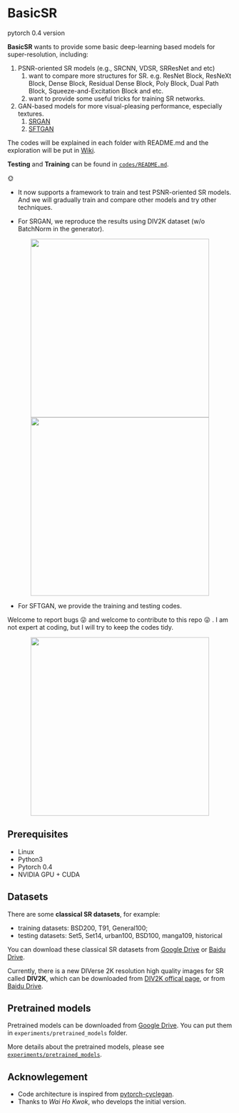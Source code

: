 # BasicSR

pytorch 0.4 version

**BasicSR** wants to provide some basic deep-learning based models for super-resolution, including:

1. PSNR-oriented SR models (e.g., SRCNN, VDSR, SRResNet and etc)
   1. want to compare more structures for SR. e.g. ResNet Block, ResNeXt Block, Dense Block, Residual Dense Block, Poly Block, Dual Path Block, Squeeze-and-Excitation Block and etc.
   1. want to provide some useful tricks for training SR networks.
   <!--1. We are also curious to know what is the upper bound of PSNR for bicubic downsampling kernel by using an extremely large model.-->
1. GAN-based models for more visual-pleasing performance, especially textures.
    1. [SRGAN](https://arxiv.org/abs/1609.04802)
    1. [SFTGAN](http://mmlab.ie.cuhk.edu.hk/projects/SFTGAN/)

The codes will be explained in each folder with README.md and the exploration will be put in [Wiki](https://github.com/xinntao/BasicSR/wiki).

**Testing** and **Training** can be found in [`codes/README.md`](https://github.com/xinntao/BasicSR/tree/master/codes).

:sun_with_face:

- It now supports a framework to train and test PSNR-oriented SR models. And we will gradually train and compare other models and try other techniques. <!--(e.g., intermediate loss for large model). -->

- For SRGAN, we reproduce the results using DIV2K dataset (w/o BatchNorm in the generator).

<p align="center">
  <img src="https://c1.staticflickr.com/2/1730/27869068197_bf631fa9fc.jpg" height="400">
  <img src="https://c1.staticflickr.com/2/1735/27869206717_9fd4813c5e.jpg" height="400">
</p>

- For SFTGAN, we provide the training and testing codes.

Welcome to report bugs :stuck_out_tongue_winking_eye:  and welcome to contribute to this repo :stuck_out_tongue_winking_eye: . I am not expert at coding, but I will try to keep the codes tidy.

<!-- ### Table of Contents
1. [Introduction](#introduction)
1. [Introduction](#introduction)
### Introduction
-->


<p align="center">
   <img src="https://c1.staticflickr.com/2/1859/30513344578_801bc60a82_b.jpg" height="400">
</p>




## Prerequisites

- Linux
- Python3
- Pytorch 0.4
- NVIDIA GPU + CUDA

## Datasets
There are some **classical SR datasets**, for example:
- training datasets: BSD200, T91, General100;
- testing datasets: Set5, Set14, urban100, BSD100, manga109, historical

You can download these classical SR datasets from [Google Drive](https://drive.google.com/drive/folders/1pRmhEmmY-tPF7uH8DuVthfHoApZWJ1QU?usp=sharing) or [Baidu Drive](https://pan.baidu.com/s/18fJzAHIg8Zpkc-2seGRW4Q).

Currently, there is a new DIVerse 2K resolution high quality images for SR called **DIV2K**, which can be downloaded from [DIV2K offical page](https://data.vision.ee.ethz.ch/cvl/DIV2K/), or from [Baidu Drive](https://pan.baidu.com/s/1LUj90_skqlVw4rjRVeEoiw).

## Pretrained models
Pretrained models can be downloaded from [Google Drive](https://drive.google.com/drive/folders/1WR2X4_gwiQ9REb5fHfNnBfXOdeuDS8BA?usp=sharing). You can put them in `experiments/pretrained_models` folder.

More details about the pretrained models, please see [`experiments/pretrained_models`](https://github.com/xinntao/BasicSR/tree/master/experiments/pretrained_models).


<!--
## Getting Started
### How to test a model
1. prepare your data and pretrained model
    1. `SRResNet_bicx4_in3nf64nb16.pth` is provided in [**experiments/pretrained_models**](https://github.com/xinntao/BasicSR/tree/master/experiments/pretrained_models) and other pretrained models can be downloaded from [Google Drive](https://drive.google.com/drive/folders/1vg_baYuagOXEhpwQgu54lJOyU8u1DsMW?usp=sharing).
1. modify the corresponding testing json file in `options/test/test.json`
1. test the model with the command `python3 test.py -opt options/test/test.json`

### How to train a model
1. prepare your data, please see [`codes/data/README.md`](https://github.com/xinntao/BasicSR/tree/master/codes/data) (it's better to test whether the data is ok using `test_dataloader`)
1. modify the corresponding training json file in `options/train/xxx.json`
1. train the model with the command `python3 train.py -opt options/train/xxx.json`

For more training details, please see [`codes/README.md`](https://github.com/xinntao/BasicSR/tree/master/codes).

---
## :satisfied: Image Viewer - [HandyViewer](https://github.com/xinntao/HandyViewer)
If you have trouble in comparing image details, may have a try for [HandyViewer](https://github.com/xinntao/HandyViewer) - an image viewer that you can switch image with a fixed zoom ratio.

---

## Pretrained Models
### Qualitative results [PSNR/dB] of SRResNet (EDSR)
See more details in [**experiments/pretrained_models**](https://github.com/xinntao/BasicSR/tree/master/experiments/pretrained_models)

| Model | Scale | Channel | DIV2K<sup>2</sup> | Set5| Set14 | BSD100 | Urban100 |
|--- |:---:|:---:|:---:|:---:|:---:|:---:|:---:|
| SRResNet_bicx2_in3nf64nb16<sup>1</sup> | 2 | RGB | 34.720<sup>3</sup> | 35.835 | 31.643 | | |
|  |   |   | 36.143<sup>3</sup> | 37.947 | 33.682 | | |
| SRResNet_bicx3_in3nf64nb16 | 3 | RGB | 31.019 | 32.442  |  28.499 | | |
|  |   |   | 32.449 | 34.428  | 30.371  | | |
| SRResNet_bicx4_in3nf64nb16 | 4 | RGB | 29.051 | 30.278 | 26.853 | | |
|  |   |   | 30.486 | 32.180 | 28.645 | | |
| SRResNet_bicx8_in3nf64nb16 | 8 | RGB | 25.429 | 25.357 | 23.348 | | |
|  |   |   | 26.885 | 27.070 | 24.996 | | |
| SRResNet_bicx2_in1nf64nb16 | 2 | Y | 35.870 | 37.864 | 33.581 | | |
| SRResNet_bicx3_in1nf64nb16 | 3 | Y | 32.182 | 34.263 | 30.186 | | |
| SRResNet_bicx4_in1nf64nb16 | 4 | Y | 30.224 | 32.038 | 28.494 | | |
| SRResNet_bicx8_in1nf64nb16 | 8 | Y | 26.660 | 26.621 | 24.804 | | |

<sup>1</sup> **bic**: MATLAB bicubic downsampling; **in3**: input has 3 channels; **nf64**: 64 feature maps; **nb16**: 16 residual blocks.

<sup>2</sup> DIV2K 0801 ~ 0900 validation images.

<sup>3</sup> The first row is evaluated on RGB channels, while the secone row is evaluated on Y channel (of YCbCr).
-->

## Acknowlegement

- Code architecture is inspired from [pytorch-cyclegan](https://github.com/junyanz/pytorch-CycleGAN-and-pix2pix).
- Thanks to *Wai Ho Kwok*, who develops the initial version.
